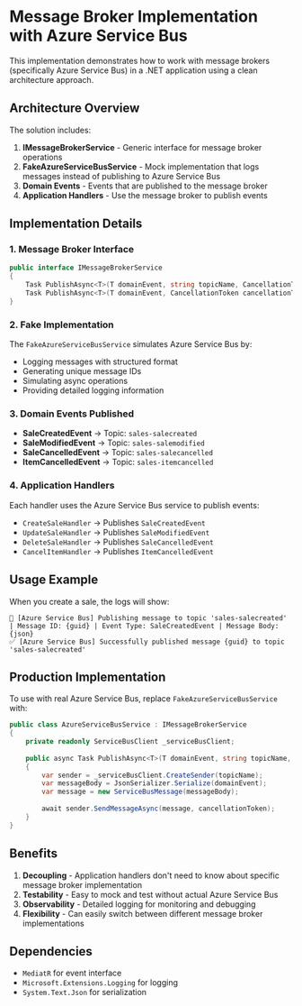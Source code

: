 # Message Broker Implementation with Azure Service Bus

This implementation demonstrates how to work with message brokers (specifically Azure Service Bus) in a .NET application using a clean architecture approach.

## Architecture Overview

The solution includes:

1. **IMessageBrokerService** - Generic interface for message broker operations
2. **FakeAzureServiceBusService** - Mock implementation that logs messages instead of publishing to Azure Service Bus
3. **Domain Events** - Events that are published to the message broker
4. **Application Handlers** - Use the message broker to publish events

## Implementation Details

### 1. Message Broker Interface
```csharp
public interface IMessageBrokerService
{
    Task PublishAsync<T>(T domainEvent, string topicName, CancellationToken cancellationToken = default) where T : INotification;
    Task PublishAsync<T>(T domainEvent, CancellationToken cancellationToken = default) where T : INotification;
}
```

### 2. Fake Implementation
The `FakeAzureServiceBusService` simulates Azure Service Bus by:
- Logging messages with structured format
- Generating unique message IDs
- Simulating async operations
- Providing detailed logging information

### 3. Domain Events Published
- **SaleCreatedEvent** → Topic: `sales-salecreated`
- **SaleModifiedEvent** → Topic: `sales-salemodified`
- **SaleCancelledEvent** → Topic: `sales-salecancelled`
- **ItemCancelledEvent** → Topic: `sales-itemcancelled`

### 4. Application Handlers
Each handler uses the Azure Service Bus service to publish events:
- `CreateSaleHandler` → Publishes `SaleCreatedEvent`
- `UpdateSaleHandler` → Publishes `SaleModifiedEvent`
- `DeleteSaleHandler` → Publishes `SaleCancelledEvent`
- `CancelItemHandler` → Publishes `ItemCancelledEvent`

## Usage Example

When you create a sale, the logs will show:
```
📨 [Azure Service Bus] Publishing message to topic 'sales-salecreated' | Message ID: {guid} | Event Type: SaleCreatedEvent | Message Body: {json}
✅ [Azure Service Bus] Successfully published message {guid} to topic 'sales-salecreated'
```

## Production Implementation

To use with real Azure Service Bus, replace `FakeAzureServiceBusService` with:

```csharp
public class AzureServiceBusService : IMessageBrokerService
{
    private readonly ServiceBusClient _serviceBusClient;
    
    public async Task PublishAsync<T>(T domainEvent, string topicName, CancellationToken cancellationToken = default) where T : INotification
    {
        var sender = _serviceBusClient.CreateSender(topicName);
        var messageBody = JsonSerializer.Serialize(domainEvent);
        var message = new ServiceBusMessage(messageBody);
        
        await sender.SendMessageAsync(message, cancellationToken);
    }
}
```

## Benefits

1. **Decoupling** - Application handlers don't need to know about specific message broker implementation
2. **Testability** - Easy to mock and test without actual Azure Service Bus
3. **Observability** - Detailed logging for monitoring and debugging
4. **Flexibility** - Can easily switch between different message broker implementations

## Dependencies

- `MediatR` for event interface
- `Microsoft.Extensions.Logging` for logging
- `System.Text.Json` for serialization 